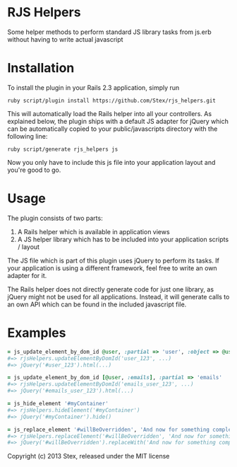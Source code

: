 RJS Helpers
==============

Some helper methods to perform standard JS library tasks from js.erb without having to write actual javascript

Installation
============

To install the plugin in your Rails 2.3 application, simply run

    ruby script/plugin install https://github.com/Stex/rjs_helpers.git
    
This will automatically load the Rails helper into all your controllers.
As explained below, the plugin ships with a default JS adapter for jQuery
which can be automatically copied to your public/javascripts directory with
the following line:

    ruby script/generate rjs_helpers js
    
Now you only have to include this js file into your application layout
and you're good to go.

Usage
=====

The plugin consists of two parts:

1. A Rails helper which is available in application views
2. A JS helper library which has to be included into your application scripts / layout

The JS file which is part of this plugin uses jQuery to perform its tasks.
If your application is using a different framework, feel free to write an 
own adapter for it.

The Rails helper does not directly generate code for just one library, as jQuery might
not be used for all applications. Instead, it will generate calls to an own API which can be
found in the included javascript file.

Examples
========
```ruby
= js_update_element_by_dom_id @user, :partial => 'user', :object => @user
#=> rjsHelpers.updateElementByDomId('user_123', ...)
#=> jQuery('#user_123').html(...)

= js_update_element_by_dom_id [@user, :emails], :partial => 'emails'
#=> rjsHelpers.updateElementByDomId('emails_user_123', ...)
#=> jQuery('#emails_user_123').html(...)

= js_hide_element '#myContainer'
#=> rjsHelpers.hideElement('#myContainer')
#=> jQuery('#myContainer').hide()

= js_replace_element '#willBeOverridden', 'And now for something completely different'
#=> rjsHelpers.replaceElement('#willBeOverridden', 'And now for something completely different')
#=> jQuery('#willBeOverridden').replaceWith('And now for something completely different')
```

Copyright (c) 2013 Stex, released under the MIT license
